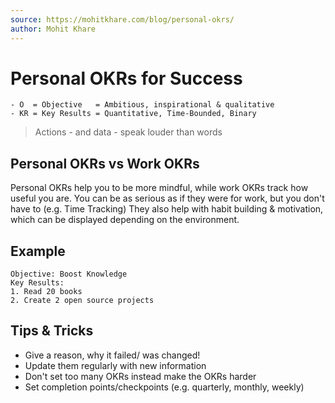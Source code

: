 ```yaml
---
source: https://mohitkhare.com/blog/personal-okrs/
author: Mohit Khare
---
```


# Personal OKRs for Success
```
- O  = Objective   = Ambitious, inspirational & qualitative
- KR = Key Results = Quantitative, Time-Bounded, Binary
```
> Actions - and data - speak louder than words

## Personal OKRs vs Work OKRs
Personal OKRs help you to be more mindful, while work OKRs track how useful you are.
You can be as serious as if they were for work, but you don't have to (e.g. Time Tracking)
They also help with habit building & motivation, which can be displayed depending on the environment.

## Example
```
Objective: Boost Knowledge
Key Results:
1. Read 20 books
2. Create 2 open source projects
```

## Tips & Tricks
- Give a reason, why it failed/ was changed!
- Update them regularly with new information
- Don't set too many OKRs instead make the OKRs harder
- Set completion points/checkpoints (e.g. quarterly, monthly, weekly)

